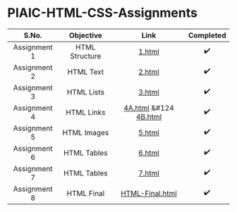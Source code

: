 # PIAIC-HTML-CSS-Assignments

| S.No. | Objective | Link | Completed |
| :---: | :---: | :---: | :---: |
| Assignment 1 | HTML Structure | [1.html](/Assignment%201/1.html "Assignment 1") | :heavy_check_mark: |
| Assignment 2 | HTML Text | [2.html](/Assignment%202/2.html "Assignment 2") | :heavy_check_mark: |
| Assignment 3 | HTML Lists | [3.html](/Assignment%203/3.html "Assignment 3") | :heavy_check_mark: |
| Assignment 4 | HTML Links | [4A.html](/Assignment%204/4A.html "Assignment 4A") &#124 [4B.html](/Assignment%204/4B.html "Assignment 4B") | :heavy_check_mark: |
| Assignment 5 | HTML Images | [5.html](/Assignment%205/5.html "Assignment 5") | :heavy_check_mark: |
| Assignment 6 | HTML Tables | [6.html](/Assignment%206/6.html "Assignment 6") | :heavy_check_mark: |
| Assignment 7 | HTML Tables | [7.html](/Assignment%207/7.html "Assignment 7") | :heavy_check_mark: |
| Assignment 8 | HTML Final | [HTML-Final.html](/Assignment%208%20(HTML%20Final)/HTML-Final.html "Assignment 8") | :heavy_check_mark: |
